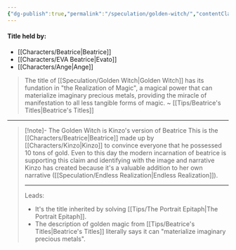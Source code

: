 ```yaml
---
{"dg-publish":true,"permalink":"/speculation/golden-witch/","contentClasses":"center-headings red-truth red-links blue-truth"}
---
```


#### Title held by:
- [[Characters/Beatrice\|Beatrice]]
- [[Characters/EVA Beatrice\|Evato]]
- [[Characters/Ange\|Ange]]

>The title of [[Speculation/Golden Witch\|Golden Witch]] has its fundation in "the Realization of Magic", a magical power that can materialize imaginary precious metals, providing the miracle of manifestation to all less tangible forms of magic.
>~ [[Tips/Beatrice's Titles\|Beatrice's Titles]]

---


<div class="transclusion internal-embed is-loaded"><div class="markdown-embed">



> [!note]- The Golden Witch is Kinzo's version of Beatrice
> This is the [[Characters/Beatrice\|Beatrice]] made up by [[Characters/Kinzo\|Kinzo]] to convince everyone that he possessed 10 tons of gold. Even to this day the modern incarnation of beatrice is supporting this claim and identifying with the image and narrative Kinzo has created because it's a valuable addition to her own narrative ([[Speculation/Endless Realization\|Endless Realization]]).
> 
> ---
> Leads:
> - It's the title inherited by solving [[Tips/The Portrait Epitaph\|The Portrait Epitaph]]. 
> - The description of golden magic from [[Tips/Beatrice's Titles\|Beatrice's Titles]] literally says it can "materialize imaginary precious metals".

</div></div>
